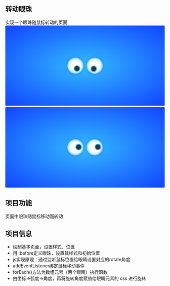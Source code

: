 ## 转动眼珠 

实现一个眼珠随鼠标转动的页面
![Alt Text](1.png)
<br />
![Alt Text](2.png)

## 项目功能

页面中眼珠随鼠标移动而转动

## 项目信息

- 绘制基本页面，设置样式、位置
- 用::before定义眼珠，设置其样式和初始位置
- js实现原理：通过监听鼠标位置给眼睛设置对应的rotate角度
- addEventListener绑定鼠标移动事件
- forEach()方法为数组元素（两个眼睛）执行函数
- 由坐标→弧度→角度，再将旋转角度赋值给眼睛元素的 css 进行旋转
